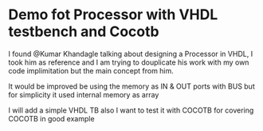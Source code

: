 # Demo fot Processor with VHDL testbench and Cocotb

 I found @Kumar Khandagle talking about designing a Processor in VHDL, I took him as reference and I am trying to douplicate his work with my own code implimitation but the main concept from him.

 It would be improved be using the memory as IN & OUT ports with BUS but for simplicity it used internal memory as array

 I will add a simple VHDL TB also I want to test it with COCOTB for covering COCOTB in good example